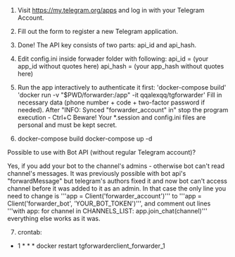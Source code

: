 1. Visit https://my.telegram.org/apps and log in with your Telegram Account.
2. Fill out the form to register a new Telegram application.
3. Done! The API key consists of two parts: api_id and api_hash.
4. Edit config.ini inside forwader folder with following:
api_id = (your app_id without quotes here)
api_hash = (your app_hash without quotes here)

5. Run the app interactively to authenticate it first:
'docker-compose build'
'docker run -v "$PWD/forwarder:/app" -it qqalexqq/tgforwarder'
Fill in necessary data (phone number + code + two-factor password if needed).
After "INFO: Synced "forwarder_account" in" stop the program execution - Ctrl+C
Beware! Your *.session and config.ini files are personal and must be kept secret.

6. docker-compose build
docker-compose up -d


Possible to use with Bot API (without regular Telegram account)?

Yes, if you add your bot to the channel's admins - otherwise bot can't read channel's messages. It was previously possible with bot api's "forwardMessage" but telegram's authors fixed it and now bot can't access channel before it was added to it as an admin.
In that case the only line you need to change is '''app = Client('forwarder_account')''' to '''app = Client('forwarder_bot', 'YOUR_BOT_TOKEN')''', and comment out lines '''with app:
    for channel in CHANNELS_LIST:
        app.join_chat(channel)'''
everything else works as it was.

7. crontab:

* 1 * * * docker restart tgforwarderclient_forwarder_1

